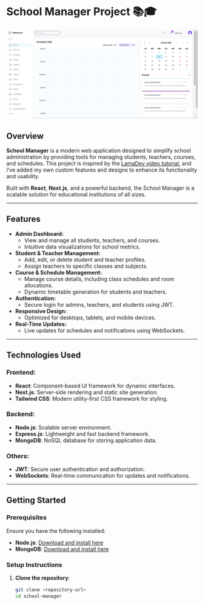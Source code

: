 # School Manager Project 📚🎓  

![School Manager Screenshot](image.png)  

## Overview  

**School Manager** is a modern web application designed to simplify school administration by providing tools for managing students, teachers, courses, and schedules. This project is inspired by the [LamaDev video tutorial](https://www.youtube.com/c/LamaDev), and I’ve added my own custom features and designs to enhance its functionality and usability.

Built with **React**, **Next.js**, and a powerful backend, the School Manager is a scalable solution for educational institutions of all sizes.

---

## Features  

- **Admin Dashboard:**
  - View and manage all students, teachers, and courses.
  - Intuitive data visualizations for school metrics.
- **Student & Teacher Management:**
  - Add, edit, or delete student and teacher profiles.
  - Assign teachers to specific classes and subjects.
- **Course & Schedule Management:**
  - Manage course details, including class schedules and room allocations.
  - Dynamic timetable generation for students and teachers.
- **Authentication:**
  - Secure login for admins, teachers, and students using JWT.
- **Responsive Design:**
  - Optimized for desktops, tablets, and mobile devices.
- **Real-Time Updates:**
  - Live updates for schedules and notifications using WebSockets.

---

## Technologies Used  

### Frontend:  
- **React**: Component-based UI framework for dynamic interfaces.  
- **Next.js**: Server-side rendering and static site generation.  
- **Tailwind CSS**: Modern utility-first CSS framework for styling.  

### Backend:  
- **Node.js**: Scalable server environment.  
- **Express.js**: Lightweight and fast backend framework.  
- **MongoDB**: NoSQL database for storing application data.  

### Others:  
- **JWT**: Secure user authentication and authorization.  
- **WebSockets**: Real-time communication for updates and notifications.  

---

## Getting Started  

### Prerequisites  

Ensure you have the following installed:  
- **Node.js**: [Download and install here](https://nodejs.org/)  
- **MongoDB**: [Download and install here](https://www.mongodb.com/try/download/community)  

### Setup Instructions  

1. **Clone the repository**:  
   ```bash
   git clone <repository-url>
   cd school-manager

